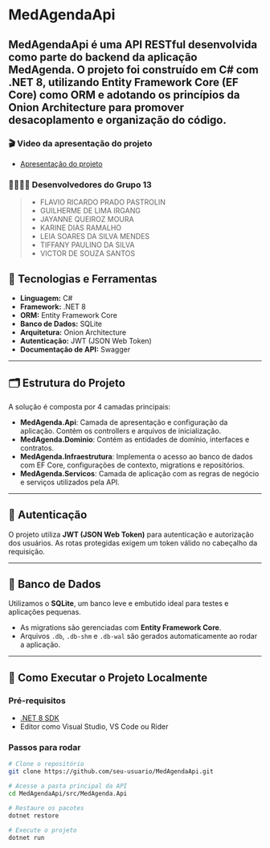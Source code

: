# MedAgendaApi
**MedAgendaApi** é uma API RESTful desenvolvida como parte do backend da aplicação MedAgenda. O projeto foi construído em **C#** com **.NET 8**, utilizando **Entity Framework Core (EF Core)** como ORM e adotando os princípios da **Onion Architecture** para promover desacoplamento e organização do código.
---

### 🎬 Video da apresentação do projeto
- [Apresentação do projeto](https://drive.google.com/file/d/1zCVifnTDqTuPjPHXvCwBrk5iSBmy432P/view?usp=sharing)

### 👩‍💻👨‍💻 Desenvolvedores do Grupo 13
> - FLAVIO RICARDO PRADO PASTROLIN
> - GUILHERME DE LIMA IRGANG
> - JAYANNE QUEIROZ MOURA
> - KARINE DIAS RAMALHO
> - LEIA SOARES DA SILVA MENDES
> - TIFFANY PAULINO DA SILVA
> - VICTOR DE SOUZA SANTOS

## 🧰 Tecnologias e Ferramentas

- **Linguagem:** C#
- **Framework:** .NET 8
- **ORM:** Entity Framework Core
- **Banco de Dados:** SQLite
- **Arquitetura:** Onion Architecture
- **Autenticação:** JWT (JSON Web Token)
- **Documentação de API:** Swagger

---

## 🗂 Estrutura do Projeto

A solução é composta por 4 camadas principais:
- **MedAgenda.Api**: Camada de apresentação e configuração da aplicação. Contém os controllers e arquivos de inicialização.
- **MedAgenda.Dominio**: Contém as entidades de domínio, interfaces e contratos.
- **MedAgenda.Infraestrutura**: Implementa o acesso ao banco de dados com EF Core, configurações de contexto, migrations e repositórios.
- **MedAgenda.Servicos**: Camada de aplicação com as regras de negócio e serviços utilizados pela API.
---
## 🔐 Autenticação

O projeto utiliza **JWT (JSON Web Token)** para autenticação e autorização dos usuários. As rotas protegidas exigem um token válido no cabeçalho da requisição.

---

## 🧪 Banco de Dados

Utilizamos o **SQLite**, um banco leve e embutido ideal para testes e aplicações pequenas.

- As migrations são gerenciadas com **Entity Framework Core**.
- Arquivos `.db`, `.db-shm` e `.db-wal` são gerados automaticamente ao rodar a aplicação.

---

## 🚀 Como Executar o Projeto Localmente

### Pré-requisitos

- [.NET 8 SDK](https://dotnet.microsoft.com/en-us/download/dotnet/8.0)
- Editor como Visual Studio, VS Code ou Rider

### Passos para rodar

```bash
# Clone o repositório
git clone https://github.com/seu-usuario/MedAgendaApi.git

# Acesse a pasta principal da API
cd MedAgendaApi/src/MedAgenda.Api

# Restaure os pacotes
dotnet restore

# Execute o projeto
dotnet run






